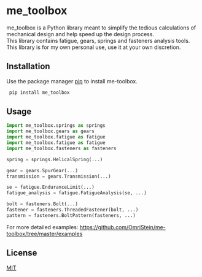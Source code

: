 # me_toolbox

me_toolbox is a Python library meant to simplify the tedious
calculations of mechanical design and help speed up the design process.<br>
This library contains fatigue, gears, springs and fasteners analysis tools.<br>
This library is for my own personal use, use it at your own discretion.


## Installation

Use the package manager [pip](https://pip.pypa.io/en/stable/) to install me-toolbox.
```bash
 pip install me_toolbox 
```
<!--
--->

## Usage

```python
import me_toolbox.springs as springs 
import me_toolbox.gears as gears
import me_toolbox.fatigue as fatigue
import me_toolbox.fatigue as fatigue
import me_toolbox.fasteners as fasteners

spring = springs.HelicalSpring(...)

gear = gears.SpurGear(...)
transmission = gears.Transmission(...)

se = fatigue.EnduranceLimit(...)
fatigue_analysis = fatigue.FatigueAnalysis(se, ...)

bolt = fasteners.Bolt(...)
fastener = fasteners.ThreadedFastener(bolt, ...)
pattern = fasteners.BoltPattern(fasteners, ...)
```

For more detailed examples:
https://github.com/OmriStein/me-toolbox/tree/master/examples

## License
[MIT](https://choosealicense.com/licenses/mit/)
